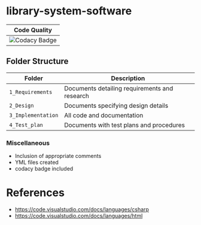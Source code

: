 # library-system-software



| Code Quality |
|----------|
|![Codacy Badge](https://app.codacy.com/project/badge/Grade/e5ce086e2e324476b42d6087c1d8f541)







## Folder Structure
Folder             | Description
-------------------| -----------------------------------------
`1_Requirements`   | Documents detailing requirements and research
`2_Design`         | Documents specifying design details
`3_Implementation` | All code and documentation
`4_Test_plan`      | Documents with test plans and procedures

### Miscellaneous
* Inclusion of appropriate comments
* YML files created
* codacy badge included
# References
* https://code.visualstudio.com/docs/languages/csharp
* https://code.visualstudio.com/docs/languages/html

